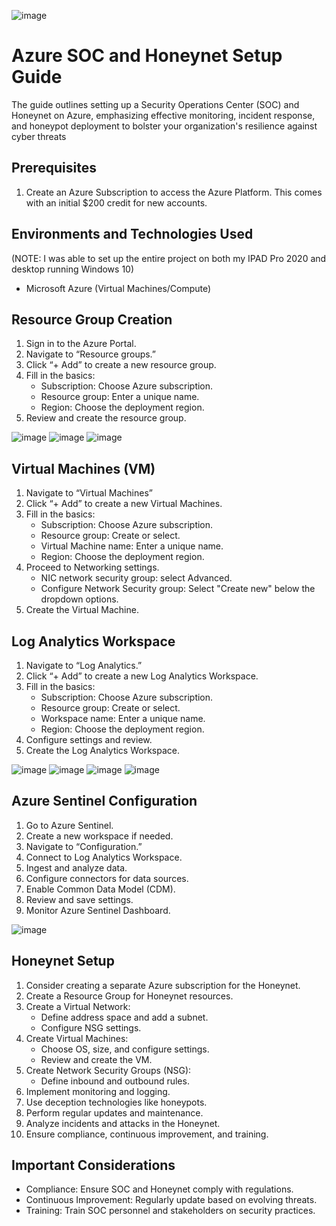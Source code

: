 ![image](https://github.com/Richan21/How-to-Implement-a-SOC-in-AZURE/assets/153684298/84cb0c29-1786-4e7b-9342-860a3b4dde9d)

<h1>Azure SOC and Honeynet Setup Guide</h1>
The guide outlines setting up a Security Operations Center (SOC) and Honeynet on Azure, emphasizing effective monitoring, incident response, and honeypot deployment to bolster your organization's resilience against cyber threats <br />


## Prerequisites
1. Create an Azure Subscription to access the Azure Platform. This comes with an initial $200 credit for new accounts.

<h2>Environments and Technologies Used</h2>
(NOTE: I was able to set up the entire project on both my IPAD Pro 2020 and desktop running Windows 10)

- Microsoft Azure (Virtual Machines/Compute)

## Resource Group Creation
1. Sign in to the Azure Portal.
2. Navigate to “Resource groups.”
3. Click “+ Add” to create a new resource group.
4. Fill in the basics:
   - Subscription: Choose Azure subscription.
   - Resource group: Enter a unique name.
   - Region: Choose the deployment region.
5. Review and create the resource group.

![image](https://github.com/Richan21/How-to-Implement-a-SOC-in-AZURE/assets/153684298/793d928e-f636-43bc-8f46-b61191a2fe94)
![image](https://github.com/Richan21/How-to-Implement-a-SOC-in-AZURE/assets/153684298/8208fb19-952d-4345-bc71-26c79d74b0b7)
![image](https://github.com/Richan21/How-to-Implement-a-SOC-in-AZURE/assets/153684298/0fd5d018-52c9-45fa-91b1-4dd2d4c805d7)

## Virtual Machines (VM)
1. Navigate to “Virtual Machines”
2. Click “+ Add” to create a new Virtual Machines.
3. Fill in the basics:
   - Subscription: Choose Azure subscription.
   - Resource group: Create or select.
   - Virtual Machine name: Enter a unique name.
   - Region: Choose the deployment region.
4. Proceed to Networking settings.
   - NIC network security group: select Advanced.
   - Configure Network Security group: Select "Create new" below the dropdown options.
6. Create the Virtual Machine.

## Log Analytics Workspace
1. Navigate to “Log Analytics.”
2. Click “+ Add” to create a new Log Analytics Workspace.
3. Fill in the basics:
   - Subscription: Choose Azure subscription.
   - Resource group: Create or select.
   - Workspace name: Enter a unique name.
   - Region: Choose the deployment region.
4. Configure settings and review.
5. Create the Log Analytics Workspace.

![image](https://github.com/Richan21/How-to-Implement-a-SOC-in-AZURE/assets/153684298/c7540f6b-20c0-45fa-8173-7dbea2264f6e)
![image](https://github.com/Richan21/How-to-Implement-a-SOC-in-AZURE/assets/153684298/79f3c74f-d429-4984-a217-1bee30d4b40e)
![image](https://github.com/Richan21/How-to-Implement-a-SOC-in-AZURE/assets/153684298/3c5caa4d-756c-42b4-b83c-d0e250b4ded2)
![image](https://github.com/Richan21/How-to-Implement-a-SOC-in-AZURE/assets/153684298/6e3d026b-6ade-4935-9648-6195e183a51f)



## Azure Sentinel Configuration
1. Go to Azure Sentinel.
2. Create a new workspace if needed.
3. Navigate to “Configuration.”
4. Connect to Log Analytics Workspace.
5. Ingest and analyze data.
6. Configure connectors for data sources.
7. Enable Common Data Model (CDM).
8. Review and save settings.
9. Monitor Azure Sentinel Dashboard.

![image](https://github.com/Richan21/How-to-Implement-a-SOC-in-AZURE/assets/153684298/cf212206-e04b-450d-93dd-d3f12a59d06e)

## Honeynet Setup
1. Consider creating a separate Azure subscription for the Honeynet.
2. Create a Resource Group for Honeynet resources.
3. Create a Virtual Network:
   - Define address space and add a subnet.
   - Configure NSG settings.
4. Create Virtual Machines:
   - Choose OS, size, and configure settings.
   - Review and create the VM.
5. Create Network Security Groups (NSG):
   - Define inbound and outbound rules.
6. Implement monitoring and logging.
7. Use deception technologies like honeypots.
8. Perform regular updates and maintenance.
9. Analyze incidents and attacks in the Honeynet.
10. Ensure compliance, continuous improvement, and training.

## Important Considerations
- Compliance: Ensure SOC and Honeynet comply with regulations.
- Continuous Improvement: Regularly update based on evolving threats.
- Training: Train SOC personnel and stakeholders on security practices.
